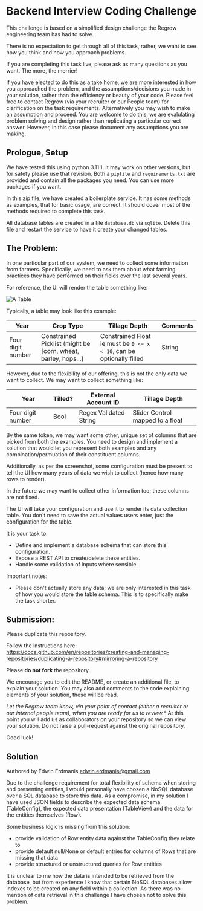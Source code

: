 # Backend Interview Coding Challenge
This challenge is based on a simplified design challenge the Regrow engineering team has had to solve.

There is no expectation to get through all of this task, rather, we want to see how you think and how you approach problems. 

If you are completing this task live, please ask as many questions as you want. The more, the merrier!

If you have elected to do this as a take home, we are more interested in how you approached the problem, and the assumptions/decisions you made in your solution, rather than the efficiency or beauty of your code. Please feel free to contact Regrow (via your recruiter or our People team) for clarification on the task requirements. Alternatively you may wish to make an assumption and proceed. You are welcome to do this, we are evalulating problem solving and design rather than replicating a particular correct answer. However, in this case please document any assumptions you are making.

## Prologue, Setup
We have tested this using python 3.11.1. It may work on other versions, but for safety please use that revision.
Both a `pipfile` and `requirements.txt` are provided and contain all the packages you need. You can use more packages if you want.

In this zip file, we have created a boilerplate service. It has some methods as examples, that for basic usage, are correct. It should cover most of the methods required to complete this task.

All database tables are created in a file `database.db` via `sqlite`. Delete this file and restart the service to have it create your changed tables.

## The Problem: 
In one particular part of our system, we need to collect some information from farmers. Specifically, we need to ask them about what farming practices they have performed on their fields over the last several years.

For reference, the UI will render the table something like:

![A Table](sample_table.png "Table View")

Typically, a table may look like this example:

| Year | Crop Type | Tillage Depth | Comments |
| --- | --- | --- | --- |
| Four digit number | Constrained Picklist (might be [corn, wheat, barley, hops...] | Constrained Float ie must be `0 <= x < 10`, can be optionally filled  | String |

However, due to the flexibility of our offering, this is not the only data we want to collect. We may want to collect something like:

| Year | Tilled? | External Account ID | Tillage Depth |
| --- | --- | --- | --- |
| Four digit number | Bool | Regex Validated String | Slider Control mapped to a float |

By the same token, we may want some other, unique set of columns that are picked from both the examples. You need to design and implement a solution that would let you represent both examples and any combination/permuation of their constituent columns.

Additionally, as per the screenshot, some configuration must be present to tell the UI how many years of data we wish to collect (hence how many rows to render).

In the future we may want to collect other information too; these columns are not fixed.

The UI will take your configuration and use it to render its data collection table. You don't need to save the actual values users enter, just the configuration for the table.

It is your task to:
- Define and implement a database schema that can store this configuration.
- Expose a REST API to create/delete these entities.
- Handle some validation of inputs where sensible.

Important notes:
- Please don't actually store any data; we are only interested in this task of how you would store the table schema. This is to specifically make the task shorter.


## Submission:

Please duplicate this repository.

Follow the instructions here: https://docs.github.com/en/repositories/creating-and-managing-repositories/duplicating-a-repository#mirroring-a-repository

Please **do not fork** the repository.

We encourage you to edit the README, or create an additional file, to explain your solution. You may also add comments to the code explaining elements of your solution, these will be read.

*Let the Regrow team know, via your point of contact (either a recruiter or our internal people team), when you are ready for us to review.** At this point you will add us as collaborators on your repository so we can view your solution. Do not raise a pull-request against the original repository.

Good luck!


## Solution

Authored by Edwin Erdmanis <edwin.erdmanis@gmail.com>

Due to the challenge requirement for total flexibility of schema when storing and presenting entities, I would personally have chosen a NoSQL database over a SQL database to store this data. As a compromise, in my solution I have used JSON fields to describe the expected data schema (TableConfig), the expected data presentation (TableView) and the data for the entities themselves (Row).

Some business logic is missing from this solution: 
* provide validation of Row entity data against the TableConfig they relate to
* provide default null/None or default entries for columns of Rows that are missing that data
* provide structured or unstructured queries for Row entities

It is unclear to me how the data is intended to be retrieved from the database, but from experience I know that certain NoSQL databases allow indexes to be created on any field within a collection. As there was no mention of data retrieval in this challenge I have chosen not to solve this problem.
